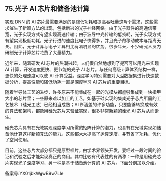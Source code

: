 ## 75.光子 AI 芯片和储备池计算
实现 DNN 的 AI 芯片最需要满足的是降低功耗和提高吞吐量这两个需求，这些需求催生了新颖方法的出现，包括新兴的光子神经网络。由于光子器件的高通信带宽，光子实现方式有望实现高速传输；由于波导中光传输的低损耗，光子实现方式有望实现极低功耗。光子行进的速度比电子快得多，并且光子的移动成本与距离无关。因此，光子计算与电子计算相比有着明显的优势。很多年来，不少研究人员为研制光子计算芯片花费了大量精力。 


近年来，随着研发 AI 芯片的热潮兴起，人们很自然地想到了是否可以用光来实现 AI 计算，开发速度更快、更节能的光子 AI 芯片。与任何高级计算体系结构一样，更快的处理速度可以使 AI 计算受益。深度学习特别需要对大型数据集进行快速数据分析，提高性能和降低功耗一直是深度学习 AI 芯片的重要目标。 


随着半导体工艺的进步，许多原来不能集成在一起的光模块都能够集成到一块指甲大小的芯片里；一些原来难以加工的工艺，如基于硅实现的集成光子芯片所需的工艺技术（硅光工艺）已经相当成熟；AI 所涵盖的许多功能，只要能够转换成有效的算法和架构，都能用硅光芯片来验证实现，很多非常新颖的硅光 AI 芯片从而诞生。 


硅光芯片具有在光域实现深度学习所需的矩阵计算的潜力，也具有在光域实现如储备池计算这样新颖算法的能力。这些都大大提高了运算速度，并节省了功耗、优化了空间使用。 


目前，这些芯片大部分都只是原型样片，由学术界领头开发，要经过一段时间的验证和试验之后才能实现真正的商用。其中比较有代表性的有两种：一种是用硅光芯片实现光子深度学习，另一种是基于储备池计算的 AI 芯片。下面分别加以介绍。 


备案号:YX01jbkWgwB9w7Lle

